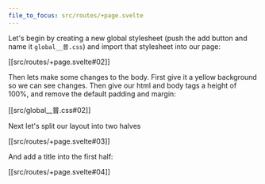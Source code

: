 ```yaml
---
file_to_focus: src/routes/+page.svelte
---
```


Let's begin by creating a new global stylesheet (push the add button and name it `global__普.css`) and import that stylesheet into our page:

[[src/routes/+page.svelte#02]]

Then lets make some changes to the body. First give it a yellow background so we can see changes. Then give our html and body tags a height of 100%, and remove the default padding and margin:

[[src/global__普.css#02]]


Next let's split our layout into two halves

[[src/routes/+page.svelte#03]]

And add a title into the first half:

[[src/routes/+page.svelte#04]]